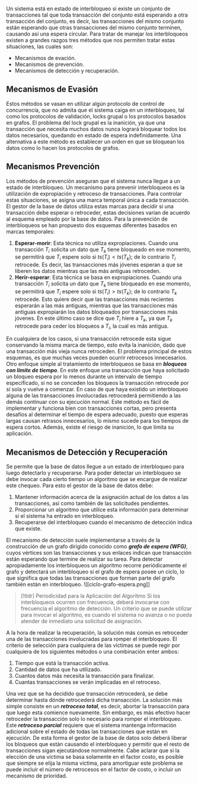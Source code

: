 Un sistema está en estado de interbloqueo si existe un conjunto de transacciones tal que toda transacción del conjunto está esperando a otra transacción del conjunto, es decir, las transacciones del mismo conjunto están esperando que otras transacciones del mismo conjunto terminen, causando así una espera circular.
Para tratar de manejar los interbloqueos existen a grandes razgos tres métodos que nos permiten tratar estas situaciones, las cuales son:
- Mecanismos de evación.
- Mecanismos de prevención.
- Mecanismos de detección y recuperación.

## Mecanismos de Evasión
Estos métodos se vasan en utilizar algún protocolo de control de concurrencia, que no admita que el sistema caiga en un interbloqueo, tal como los protocolos de validación, locks grupal o los protocolos basados en grafos.
El problema del lock grupal es la inanición, ya que una transacción que necesita muchos datos nunca logrará bloquear todos los datos necesarios, quedando en estado de espera indefinidamente. Una alternativa a este método es establecer un orden en que se bloquean los datos como lo hacen los protocolos de grafos.
## Mecanismos Prevención
Los métodos de prevención aseguran que el sistema nunca llegue a un estado de interbloqueo. Un mecanismo para prevenir interbloqueos es la utilización de expropiación y retroceso de transacciones. Para controlar estas situaciones, se asigna una marca temporal única a cada transacción. El gestor de la base de datos utiliza estas marcas para decidir si una transacción debe esperar o retroceder, estas decisiones varían de acuerdo al esquema empleado por la base de datos. Para la prevención de interbloqueos se han propuesto dos esquemas diferentes basados en marcas temporales:
1. **Esperar-morir**: Esta técnica no utiliza expropiaciones. Cuando una transacción $T_i$ solicita un dato que $T_k$ tiene bloqueado en ese momento, se permitirá que $T_i$ espere solo si $ts(T_i) < ts(T_k)$; de lo contrario $T_i$ retrocede. Es decir, las transacciones más jóvenes esperan a que se liberen los datos mientras que las más antiguas retroceden.
2. **Herir-esperar**: Esta técnica se basa en expropiaciones. Cuando una transacción $T_i$ solicita un dato que $T_k$ tiene bloqueado en ese momento, se permitirá que $T_i$ espere solo si $ts(T_i) > ts(T_k)$; de lo contrario $T_k$ retrocede. Esto quiere decir que las transacciones más recientes esperarán a las más antiguas, mientras que las transacciones más antiguas expropiarán los datos bloqueados por transacciones más jóvenes. En este último caso se dice que $T_i$ hiere a $T_k$, ya que $T_k$ retrocede para ceder los bloqueos a $T_i$, la cual es más antigua.

En cualquiera de los casos, si una transacción retrocede esta sigue conservando la misma marca de tiempo, esto evita la inanición, dado que una transacción más vieja nunca retroceden. El problema principal de estos esquemas, es que muchas veces pueden ocurrir retrocesos innecesarios.
Otro enfoque simple al tratamiento de interbloqueos se basa en ***bloqueos con límite de tiempo***. En este enfoque una transacción que haya solicitado un bloqueo espera por lo menos durante un intervalo de tiempo especificado, si no se conceden los bloqueos la transacción retrocede por sí sola y vuelve a comenzar. En caso de que haya existido un interbloqueo alguna de las transacciones involucradas retrocederá permitiendo a las demás continuar con su ejecución normal.
Este método es fácil de implementar y funciona bien con transacciones cortas, pero presenta desafíos al determinar el tiempo de espera adecuado, puesto que esperas largas causan retrasos innecesarios, lo mismo sucede para los tiempos de espera cortos. Además, existe el riesgo de inanición, lo que limita su aplicación.
## Mecanismos de Detección y Recuperación
Se permite que la base de datos llegue a un estado de interbloqueo para luego detectarlo y recuperarse. Para poder detectar un interbloqueo se debe invocar cada cierto tiempo un algoritmo que se encargue de realizar este chequeo. Para esto el gestor de la base de datos debe:
1. Mantener información acerca de la asignación actual de los datos a las transacciones, así como también de las solicitudes pendientes.
2. Proporcionar un algoritmo que utilice esta información para determinar si el sistema ha entrado en interbloqueo.
3. Recuperarse del interbloqueo cuando el mecanismo de detección indica que existe.

El mecanismo de detección suele implementarse a través de la construcción de un grafo dirigido conocido como ***grafo de espera (WFG)***, cuyos vértices son las transacciones y sus enlaces indican que transacción están esperando que termine de realizar su tarea.
Para detectar apropiadamente los interbloqueos un algoritmo recorre periódicamente el grafo y detectará un interbloqueo si el grafo de espera posee un ciclo, lo que significa que todas las transacciones que forman parte del grafo también están en interbloqueo.
![[ciclo-grafo-espera.png]]

>[!tldr] Periodicidad para la Aplicación del Algoritmo
>Si los interbloqueos ocurren con frecuencia, deberá invocarse con frecuencia el algoritmo de detección. Un criterio que se puede utilizar para invocar el algoritmo, es cuando el sistema no avanza o no pueda atender de inmediato una solicitud de asignación.

A la hora de realizar la recuperación, la solución más común es retroceder una de las transacciones involucradas para romper el interbloqueo. El criterio de selección para cualquiera de las víctimas se puede regir por cualquiera de los siguientes métodos o una combinación enter ambos:
1. Tiempo que está la transacción activa.
2. Cantidad de datos que ha utilizado.
3. Cuantos datos más necesita la transacción para finalizar.
4. Cuantas transacciones se verán implicadas en el retroceso.

Una vez que se ha decidido que transacción retrocederá, se debe determinar hasta dónde retrocederá dicha transacción. La solución más simple consiste en un ***retroceso total***, es decir, abortar la transacción para que luego esta comience nuevamente. Sin embargo, es más efectivo hacer retroceder la transacción solo lo necesario para romper el interbloqueo. Este ***retroceso parcial*** requiere que el sistema mantenga información adicional sobre el estado de todas las transacciones que están en ejecución. De esta forma el gestor de la base de datos solo deberá liberar los bloqueos que están causando el interbloqueo y permitir que el resto de transacciones sigan ejecutándose normalmente.
Cabe aclarar que si la elección de una víctima se basa solamente en el factor costo, es posible que siempre se elija la misma víctima, para amortiguar este problema se puede incluir el número de retrocesos en el factor de costo, o incluir un mecanismo de prioridad.
